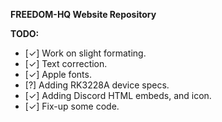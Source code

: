 **FREEDOM-HQ Website Repository**

**TODO:**
- [✓] Work on slight formating. 
- [✓] Text correction. 
- [✓] Apple fonts.
- [?] Adding RK3228A device specs.
- [✓] Adding Discord HTML embeds, and icon.
- [✓] Fix-up some code.
